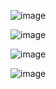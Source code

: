 ![image](https://github.com/tribicha/tribicha/assets/169018644/6d6495b6-e210-4807-837d-7c3b0daa786c)

![image](https://github.com/tribicha/tribicha/assets/169018644/f2e5e4ac-20ec-4746-ad23-757654ae3415)

![image](https://github.com/tribicha/tribicha/assets/169018644/a872f406-ab00-4fa0-9665-fbdd1a5cc0b6)

![image](https://github.com/tribicha/tribicha/assets/169018644/b6b3e246-af27-4eaa-99b3-cbfe34ac1b0b)
